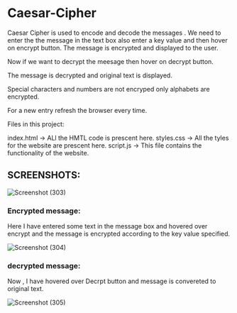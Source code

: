 # Caesar-Cipher

Caesar Cipher is used to encode and decode the messages . We need to enter the the message in the text box also enter a key value and then hover on encrypt button.
The message is encrypted and displayed to the user.

Now if we want to decrypt the meesage then hover on decrypt button.

The message is decrypted and original text is displayed.

Special characters and numbers are not encryped only alphabets are encrypted.

For a new entry refresh the browser every time.

Files in this project:

index.html -> ALl the HMTL code is prescent here.
styles.css -> All the tyles for the website are prescent here.
script.js -> This file contains the functionality of the website.

## SCREENSHOTS:

![Screenshot (303)](https://user-images.githubusercontent.com/80022302/213633747-bc80d24f-4b82-43f2-b2c7-efd69df1acb3.png)

### Encrypted message:

Here I have entered some text in the message box and hovered over encrypt and the message is encrypted according to the key value specified.

![Screenshot (304)](https://user-images.githubusercontent.com/80022302/213633811-6cabb29d-c430-41d1-b603-0dfd3574f72c.png)

### decrypted message:

Now , I have hovered over Decrpt button and message is convereted to original text.

![Screenshot (305)](https://user-images.githubusercontent.com/80022302/213634058-586bce1d-8939-4b23-8c03-ec5c1009773f.png)
